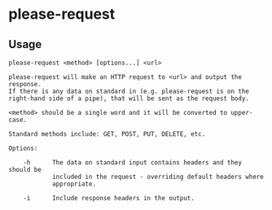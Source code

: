 # please-request

## Usage

    please-request <method> [options...] <url>

    please-request will make an HTTP request to <url> and output the response.
    If there is any data on standard in (e.g. please-request is on the
    right-hand side of a pipe), that will be sent as the request body.

    <method> should be a single word and it will be converted to upper-case.

    Standard methods include: GET, POST, PUT, DELETE, etc.

    Options:

        -h      The data on standard input contains headers and they should be
                included in the request - overriding default headers where
                appropriate.

        -i      Include response headers in the output.

